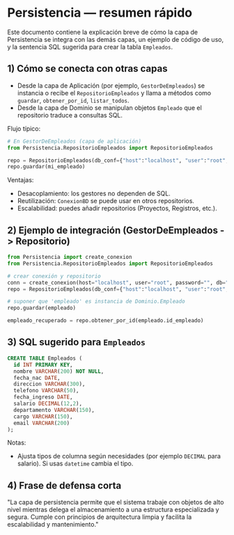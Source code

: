 # Persistencia — resumen rápido

Este documento contiene la explicación breve de cómo la capa de Persistencia se integra con las demás capas, un ejemplo de código de uso, y la sentencia SQL sugerida para crear la tabla `Empleados`.

## 1) Cómo se conecta con otras capas
- Desde la capa de Aplicación (por ejemplo, `GestorDeEmpleados`) se instancia o recibe el `RepositorioEmpleados` y llama a métodos como `guardar`, `obtener_por_id`, `listar_todos`.
- Desde la capa de Dominio se manipulan objetos `Empleado` que el repositorio traduce a consultas SQL.

Flujo típico:

```py
# En GestorDeEmpleados (capa de aplicación)
from Persistencia.RepositorioEmpleados import RepositorioEmpleados

repo = RepositorioEmpleados(db_conf={"host":"localhost", "user":"root", "password":"", "db":"sistema"})
repo.guardar(mi_empleado)
```

Ventajas:
- Desacoplamiento: los gestores no dependen de SQL.
- Reutilización: `ConexionBD` se puede usar en otros repositorios.
- Escalabilidad: puedes añadir repositorios (Proyectos, Registros, etc.).

## 2) Ejemplo de integración (GestorDeEmpleados -> Repositorio)

```py
from Persistencia import create_conexion
from Persistencia.RepositorioEmpleados import RepositorioEmpleados

# crear conexión y repositorio
conn = create_conexion(host="localhost", user="root", password="", db="sistema")
repo = RepositorioEmpleados(db_conf={"host":"localhost", "user":"root", "password":"", "db":"sistema"})

# suponer que 'empleado' es instancia de Dominio.Empleado
repo.guardar(empleado)

empleado_recuperado = repo.obtener_por_id(empleado.id_empleado)
```

## 3) SQL sugerido para `Empleados`

```sql
CREATE TABLE Empleados (
  id INT PRIMARY KEY,
  nombre VARCHAR(200) NOT NULL,
  fecha_nac DATE,
  direccion VARCHAR(300),
  telefono VARCHAR(50),
  fecha_ingreso DATE,
  salario DECIMAL(12,2),
  departamento VARCHAR(150),
  cargo VARCHAR(150),
  email VARCHAR(200)
);
```

Notas:
- Ajusta tipos de columna según necesidades (por ejemplo `DECIMAL` para salario). Si usas `datetime` cambia el tipo.

## 4) Frase de defensa corta

"La capa de persistencia permite que el sistema trabaje con objetos de alto nivel mientras delega el almacenamiento a una estructura especializada y segura. Cumple con principios de arquitectura limpia y facilita la escalabilidad y mantenimiento." 
